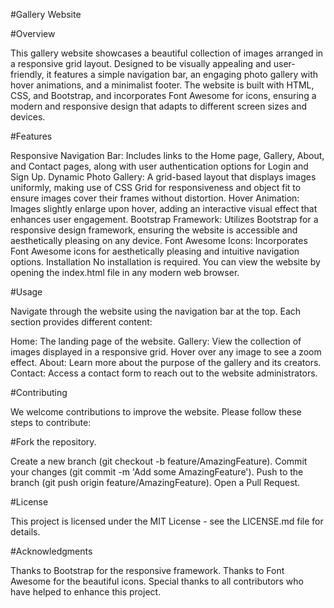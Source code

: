 #Gallery Website

#Overview

This gallery website showcases a beautiful collection of images arranged in a responsive grid layout. Designed to be visually appealing and user-friendly, it features a simple navigation bar, an engaging photo gallery with hover animations, and a minimalist footer. The website is built with HTML, CSS, and Bootstrap, and incorporates Font Awesome for icons, ensuring a modern and responsive design that adapts to different screen sizes and devices.

#Features

Responsive Navigation Bar: Includes links to the Home page, Gallery, About, and Contact pages, along with user authentication options for Login and Sign Up.
Dynamic Photo Gallery: A grid-based layout that displays images uniformly, making use of CSS Grid for responsiveness and object fit to ensure images cover their frames without distortion.
Hover Animation: Images slightly enlarge upon hover, adding an interactive visual effect that enhances user engagement.
Bootstrap Framework: Utilizes Bootstrap for a responsive design framework, ensuring the website is accessible and aesthetically pleasing on any device.
Font Awesome Icons: Incorporates Font Awesome icons for aesthetically pleasing and intuitive navigation options.
Installation
No installation is required. You can view the website by opening the index.html file in any modern web browser.

#Usage

Navigate through the website using the navigation bar at the top. Each section provides different content:

Home: The landing page of the website.
Gallery: View the collection of images displayed in a responsive grid. Hover over any image to see a zoom effect.
About: Learn more about the purpose of the gallery and its creators.
Contact: Access a contact form to reach out to the website administrators.

#Contributing

We welcome contributions to improve the website. Please follow these steps to contribute:

#Fork the repository.

Create a new branch (git checkout -b feature/AmazingFeature).
Commit your changes (git commit -m 'Add some AmazingFeature').
Push to the branch (git push origin feature/AmazingFeature).
Open a Pull Request.

#License

This project is licensed under the MIT License - see the LICENSE.md file for details.

#Acknowledgments

Thanks to Bootstrap for the responsive framework.
Thanks to Font Awesome for the beautiful icons.
Special thanks to all contributors who have helped to enhance this project.

